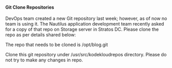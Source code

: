 #### Git Clone Repositories

DevOps team created a new Git repository last week; however, as of now no team is using it. The Nautilus application development team recently asked for a copy of that repo on Storage server in Stratos DC. Please clone the repo as per details shared below:


The repo that needs to be cloned is /opt/blog.git

Clone this git repository under /usr/src/kodekloudrepos directory. Please do not try to make any changes in repo.
